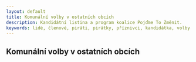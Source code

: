 ```yaml
---
layout: default
title: Komunální volby v ostatních obcích
description: Kandidátní listina a program koalice Pojďme To Změnit.
keywords: lidé, členové, piráti, pirátky, příznivci, kandidátka, volby
---
```


## Komunální volby v ostatních obcích
